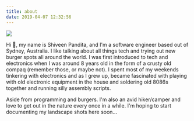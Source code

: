 ```yaml
---
title: about
date: 2019-04-07 12:32:56
---
```

![](./about_image.png)

Hi 👋, my name is Shiveen Pandita, and I'm a software engineer based out of Sydney, Australia. I like talking about all things tech and trying out new burger spots all around the world. I was first introduced to tech and electronics when I was around 8 years old in the form of a crusty old compaq (remember those, or maybe not). I spent most of my weekends tinkering with electronics and as I grew up, became fascinated with playing with old electronic equipment in the house and soldering old 8086s together and running silly assembly scripts.

Aside from programming and burgers. I'm also an avid hiker/camper and love to get out in the nature every once in a while. I'm hoping to start documenting my landscape shots here soon...
